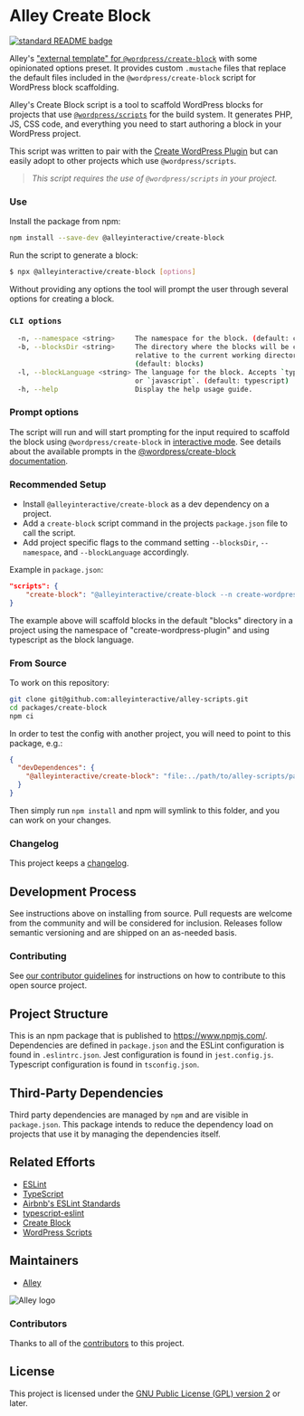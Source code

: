 # Alley Create Block

[![standard README badge](https://img.shields.io/badge/readme%20style-standard-brightgreen.svg?style=flat-square)](https://github.com/RichardLitt/standard-readme)

Alley's ["external template" for `@wordpress/create-block`](https://developer.wordpress.org/block-editor/reference-guides/packages/packages-create-block/#external-project-templates) with some opinionated options preset. It provides custom `.mustache` files that replace the default files included in the `@wordpress/create-block` script for WordPress block scaffolding.

Alley's Create Block script is a tool to scaffold WordPress blocks for projects that use [`@wordpress/scripts`](https://www.npmjs.com/package/@wordpress/scripts) for the build system. It generates PHP, JS, CSS code, and everything you need to start authoring a block in your WordPress project.

This script was written to pair with the [Create WordPress Plugin](https://github.com/alleyinteractive/create-wordpress-plugin) but can easily adopt to other projects which use `@wordpress/scripts`.

> _This script requires the use of `@wordpress/scripts` in your project._

### Use

Install the package from npm:

```sh
npm install --save-dev @alleyinteractive/create-block
```

Run the script to generate a block:

```sh
$ npx @alleyinteractive/create-block [options]
```
Without providing any options the tool will prompt the user through several options for creating a block.

### `CLI options`
```bash
  -n, --namespace <string>     The namespace for the block. (default: create-block)
  -b, --blocksDir <string>     The directory where the blocks will be created
                               relative to the current working directory.
                               (default: blocks)
  -l, --blockLanguage <string> The language for the block. Accepts `typescript`
                               or `javascript`. (default: typescript)
  -h, --help                   Display the help usage guide.
```

### Prompt options
The script will run and will start prompting for the input required to scaffold the block using `@wordpress/create-block` in [interactive mode](https://developer.wordpress.org/block-editor/reference-guides/packages/packages-create-block/#interactive-mode). See details about the available prompts in the [@wordpress/create-block documentation](https://developer.wordpress.org/block-editor/reference-guides/packages/packages-create-block/#options).

### Recommended Setup
* Install `@alleyinteractive/create-block` as a dev dependency on a project.
* Add a `create-block` script command in the projects `package.json` file to call the script.
* Add project specific flags to the command setting `--blocksDir`, `--namespace`, and `--blockLanguage` accordingly.

Example in `package.json`:
```json
"scripts": {
    "create-block": "@alleyinteractive/create-block --n create-wordpress-plugin --l typescript",
}
```
The example above will scaffold blocks in the default "blocks" directory in a project using the namespace of "create-wordpress-plugin" and using typescript as the block language.

### From Source

To work on this repository:

```sh
git clone git@github.com:alleyinteractive/alley-scripts.git
cd packages/create-block
npm ci
```

In order to test the config with another project, you will need to point to this package, e.g.:

```json
{
  "devDependences": {
    "@alleyinteractive/create-block": "file:../path/to/alley-scripts/packages/create-block"
  }
}
```

Then simply run `npm install` and npm will symlink to this folder, and you can work on your changes.


### Changelog

This project keeps a [changelog](CHANGELOG.md).


## Development Process

See instructions above on installing from source. Pull requests are welcome from the community and will be considered
for inclusion. Releases follow semantic versioning and are shipped on an as-needed basis.


### Contributing

See [our contributor guidelines](../../CONTRIBUTING.md) for instructions on how to
contribute to this open source project.


## Project Structure

This is an npm package that is published to https://www.npmjs.com/. Dependencies are defined in `package.json` and the
ESLint configuration is found in `.eslintrc.json`.
Jest configuration is found in `jest.config.js`.
Typescript configuration is found in `tsconfig.json`.


## Third-Party Dependencies

Third party dependencies are managed by `npm` and are visible in `package.json`. This package intends to reduce the
dependency load on projects that use it by managing the dependencies itself.


## Related Efforts

- [ESLint](https://eslint.org/)
- [TypeScript](https://www.typescriptlang.org/)
- [Airbnb's ESLint Standards](https://github.com/airbnb/javascript)
- [typescript-eslint](https://typescript-eslint.io/)
- [Create Block](https://www.npmjs.com/package/@wordpress/create-block)
- [WordPress Scripts](https://www.npmjs.com/package/@wordpress/scripts)



## Maintainers

- [Alley](https://github.com/alleyinteractive)

![Alley logo](https://avatars.githubusercontent.com/u/1733454?s=200&v=4)


### Contributors

Thanks to all of the [contributors](../../CONTRIBUTORS.md) to this project.


## License

This project is licensed under the
[GNU Public License (GPL) version 2](LICENSE) or later.